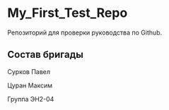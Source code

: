 # My_First_Test_Repo

Репозиторий для проверки руководства по Github.

## Состав бригады
Сурков Павел

Цуран Максим

Группа ЭН2-04

